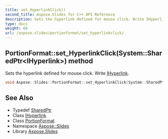 ```yaml
---
title: set_HyperlinkClick()
second_title: Aspose.Slides for C++ API Reference
description: Sets the hyperlink defined for mouse click. Write IHyperlink.
type: docs
weight: 66
url: /aspose.slides/portionformat/set_hyperlinkclick/
---
```

## PortionFormat::set_HyperlinkClick(System::SharedPtr\<IHyperlink\>) method


Sets the hyperlink defined for mouse click. Write [IHyperlink](../../ihyperlink/).

```cpp
void Aspose::Slides::PortionFormat::set_HyperlinkClick(System::SharedPtr<IHyperlink> value) override
```

## See Also

* Typedef [SharedPtr](../../../system/sharedptr/)
* Class [IHyperlink](../../ihyperlink/)
* Class [PortionFormat](../)
* Namespace [Aspose::Slides](../../)
* Library [Aspose.Slides](../../../)
